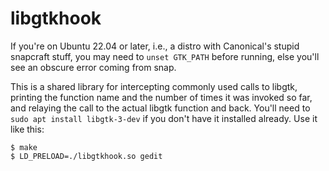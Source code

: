 # libgtkhook

If you're on Ubuntu 22.04 or later, i.e., a distro with Canonical's stupid snapcraft stuff, you may need to `unset GTK_PATH` before running, else you'll see an obscure error coming from snap.

This is a shared library for intercepting commonly used calls to libgtk, printing the function name and the number of times it was invoked so far, and relaying the call to the actual libgtk function and back. You'll need to `sudo apt install libgtk-3-dev` if you don't have it installed already. Use it like this:

```
$ make
$ LD_PRELOAD=./libgtkhook.so gedit
```
